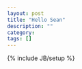 ```yaml
---
layout: post
title: "Hello Sean"
description: ""
category: 
tags: []
---
```

{% include JB/setup %}
